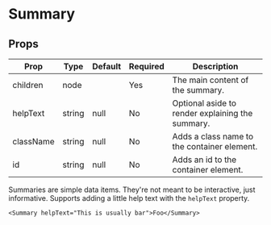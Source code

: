 Summary
=======


Props
-----

Prop                  | Type     | Default                   | Required | Description
--------------------- | -------- | ------------------------- | -------- | -----------
children|node||Yes|The main content of the summary.
helpText|string|null|No|Optional aside to render explaining the summary.
className|string|null|No|Adds a class name to the container element.
id|string|null|No|Adds an id to the container element.

Summaries are simple data items. They're not meant to be interactive, just informative. Supports adding a little help text with the `helpText` property.

```
<Summary helpText="This is usually bar">Foo</Summary>
```
